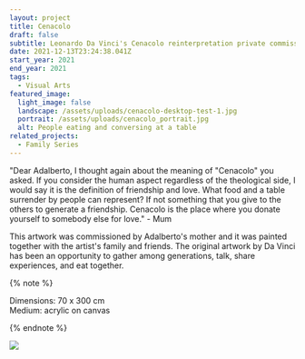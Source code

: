 ```yaml
---
layout: project
title: Cenacolo
draft: false
subtitle: Leonardo Da Vinci's Cenacolo reinterpretation private commission
date: 2021-12-13T23:24:38.041Z
start_year: 2021
end_year: 2021
tags:
  - Visual Arts
featured_image:
  light_image: false
  landscape: /assets/uploads/cenacolo-desktop-test-1.jpg
  portrait: /assets/uploads/cenacolo_portrait.jpg
  alt: People eating and conversing at a table
related_projects:
  - Family Series
---
```

"Dear Adalberto, I thought again about the meaning of "Cenacolo" you asked. If you consider the human aspect regardless of the theological side, I would say it is the definition of friendship and love. What food and a table surrender by people can represent? If not something that you give to the others to generate a friendship. Cenacolo is the place where you donate yourself to somebody else for love." - Mum

This artwork was commissioned by Adalberto's mother and it was painted together with the artist's family and
friends. The original artwork by Da Vinci has been an opportunity to gather among generations, talk,
share experiences, and eat together.

{% note %}


Dimensions: 70 x 300 cm\
Medium: acrylic on canvas


{% endnote %}

![](/assets/uploads/full.jpg)